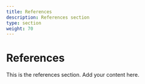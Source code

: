 ```yaml
---
title: References
description: References section
type: section
weight: 70
---
```


# References

This is the references section. Add your content here.

<!-- TODO: Customize this section -->
